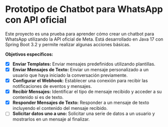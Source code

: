 # Prototipo de Chatbot para WhatsApp con API oficial

Este proyecto es una prueba para aprender cómo crear un chatbot para WhatsApp utilizando la API oficial de Meta. Está desarrollado en Java 17 con Spring Boot 3.2 y permite realizar algunas acciones básicas.

**Objetivos específicos:**

- [X] **Enviar Templates:** Enviar mensajes predefinidos utilizando plantillas.
- [X] **Enviar Mensajes de Texto:** Enviar un mensaje personalizado a un usuario que haya iniciado la conversación previamente.
- [X] **Configurar el Webhook:** Establecer una conexión para recibir las notificaciones de eventos y mensajes.
- [X] **Recibir Mensajes:** Identificar el tipo de mensaje recibido y acceder a su contenido si es de texto.
- [X] **Responder Mensajes de Texto:** Responder a un mensaje de texto incluyendo el contenido del mensaje recibido.
- [ ] **Solicitar datos uno a uno:** Solicitar una serie de datos a un usuario y mostrarlos en un mensaje al finalizar.
